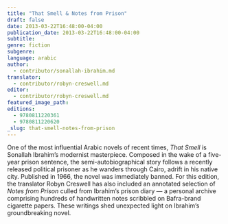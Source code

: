 ```yaml
---
title: "That Smell & Notes from Prison"
draft: false
date: 2013-03-22T16:48:00-04:00
publication_date: 2013-03-22T16:48:00-04:00
subtitle:
genre: fiction
subgenre:
language: arabic
author:
  - contributor/sonallah-ibrahim.md
translator:
  - contributor/robyn-creswell.md
editor:
  - contributor/robyn-creswell.md
featured_image_path:
editions:
  - 9780811220361
  - 9780811220620
_slug: that-smell-notes-from-prison
---
```


One of the most influential Arabic novels of recent times, _That Smell_ is Sonallah Ibrahim’s modernist masterpiece. Composed in the wake of a five-year prison sentence, the semi-autobiographical story follows a recently released political prisoner as he wanders through Cairo, adrift in his native city. Published in 1966, the novel was immediately banned. For this edition, the translator Robyn Creswell has also included an annotated selection of _Notes from Prison_ culled from Ibrahim’s prison diary — a personal archive comprising hundreds of handwritten notes scribbled on Bafra-brand cigarette papers. These writings shed unexpected light on Ibrahim’s groundbreaking novel.


